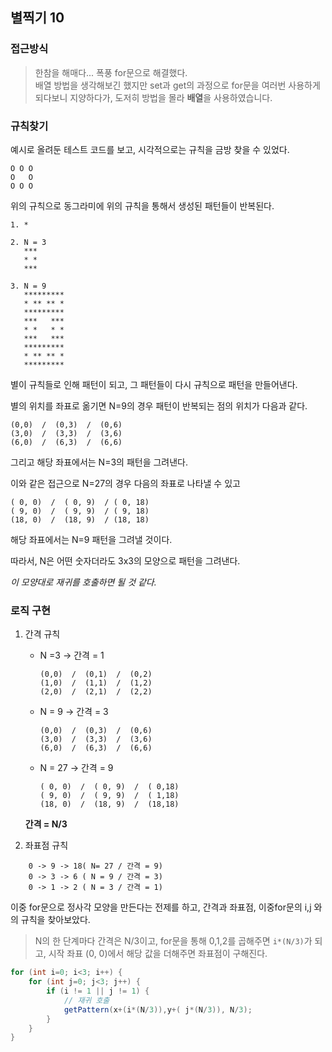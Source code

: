 ## 별찍기 10


### 접근방식
> 한참을 해매다... 폭풍 for문으로 해결했다.<br>
> 배열 방법을 생각해보긴 했지만 set과 get의 과정으로 for문을 여러번 사용하게 되다보니 지양하다가, 도저히 방법을 몰라 **배열**을 사용하였습니다.

### 규칙찾기
예시로 올려둔 테스트 코드를 보고, 시각적으로는 규칙을 금방 찾을 수 있었다.<br>
```
O O O
O   O
O O O
```
위의 규칙으로 동그라미에 위의 규칙을 통해서 생성된 패턴들이 반복된다.
```
1. *

2. N = 3
   ***
   * *
   ***

3. N = 9
   *********
   * ** ** *
   *********
   ***   ***
   * *   * *
   ***   ***
   *********
   * ** ** *
   *********
```
별이 규칙들로 인해 패턴이 되고, 그 패턴들이 다시 규칙으로 패턴을 만들어낸다.

별의 위치를 좌표로 옮기면
N=9의 경우 패턴이 반복되는 점의 위치가 다음과 같다.
```
(0,0)  /  (0,3)  /  (0,6)
(3,0)  /  (3,3)  /  (3,6)
(6,0)  /  (6,3)  /  (6,6)
```
그리고 해당 좌표에서는 N=3의 패턴을 그려낸다.

이와 같은 접근으로 N=27의 경우 다음의 좌표로 나타낼 수 있고
```
( 0, 0)  /  ( 0, 9)  / ( 0, 18)
( 9, 0)  /  ( 9, 9)  / ( 9, 18)
(18, 0)  /  (18, 9)  / (18, 18)
```
해당 좌표에서는 N=9 패턴을 그려낼 것이다.


따라서, N은 어떤 숫자더라도 3x3의 모양으로 패턴을 그려낸다.

*이 모양대로 재귀를 호출하면 될 것 같다.*


### 로직 구현

1. 간격 규칙
     * N =3     -> 간격 = 1
        ````
        (0,0)  /  (0,1)  /  (0,2)
        (1,0)  /  (1,1)  /  (1,2)
        (2,0)  /  (2,1)  /  (2,2)
        ````
    * N = 9 -> 간격 = 3
        ```
        (0,0)  /  (0,3)  /  (0,6)
        (3,0)  /  (3,3)  /  (3,6)
        (6,0)  /  (6,3)  /  (6,6)
        ```
    * N = 27 -> 간격 = 9
        ```
        ( 0, 0)  /  ( 0, 9)  /  ( 0,18)
        ( 9, 0)  /  ( 9, 9)  /  ( 1,18)
        (18, 0)  /  (18, 9)  /  (18,18)
        ```
    **간격 = N/3**

2. 좌표점 규칙
```
    0 -> 9 -> 18( N= 27 / 간격 = 9)
    0 -> 3 -> 6 ( N = 9 / 간격 = 3)
    0 -> 1 -> 2 ( N = 3 / 간격 = 1)
```
이중 for문으로 정사각 모양을 만든다는 전제를 하고, 간격과 좌표점, 이중for문의 i,j 와의 규칙을 찾아보았다.
> N의 한 단계마다 간격은 N/3이고, for문을 통해 0,1,2를 곱해주면 `i*(N/3)`가 되고, 시작 좌표 (0, 0)에서 해당 값을 더해주면 좌표점이 구해진다.



```java
for (int i=0; i<3; i++) {
    for (int j=0; j<3; j++) {
        if (i != 1 || j != 1) {
            // 재귀 호출
            getPattern(x+(i*(N/3)),y+( j*(N/3)), N/3);
        }
    }
}
```
